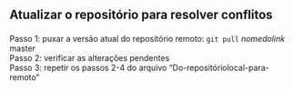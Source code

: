 ## <p aling=center> Atualizar o repositório para resolver conflitos </p>
Passo 1: puxar a versão atual do repositório remoto: `git pull` <em>nomedolink</em> master<br>
Passo 2: verificar as alterações pendentes<br>
Passo 3: repetir os passos 2-4 do arquivo “Do-repositóriolocal-para-remoto”
